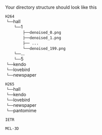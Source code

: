 Your directory structure should look like this

`H264` <br/>
&nbsp;`└──`hall <br/>
&emsp;&emsp;`└──`1 <br/>
&emsp;&emsp;&emsp;&emsp;`├──denoised_0.png` <br/>
&emsp;&emsp;&emsp;&emsp;`├──denoised_1.png` <br/>
&emsp;&emsp;&emsp;&emsp;`├── ...    ` <br/>
&emsp;&emsp;&emsp;&emsp;`└──denoised_199.png` <br/>
&emsp;&emsp;`└──`... <br/>
&emsp;&emsp;`└──`5 <br/>
&nbsp;`└──`kendo <br/>
&nbsp;`└──`lovebird <br/>
&nbsp;`└──`newspaper <br/>

`H265` <br/>
&nbsp;`└──`hall <br/>
&nbsp;`└──`kendo <br/>
&nbsp;`└──`lovebird <br/>
&nbsp;`└──`newspaper <br/>
&nbsp;`└──`pantomime <br/>
  
`IETR` <br/>

`MCL-3D` <br/>
  
